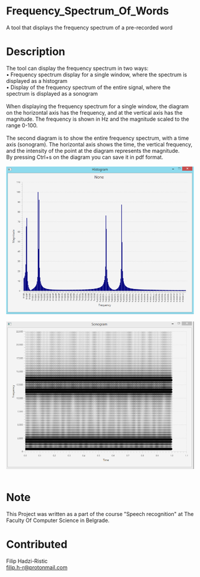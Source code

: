 # Frequency_Spectrum_Of_Words
A tool that displays the frequency spectrum of a pre-recorded word

# Description
The tool can display the frequency spectrum in two ways:<br>
• Frequency spectrum display for a single window, where the spectrum is displayed as a histogram<br>
• Display of the frequency spectrum of the entire signal, where the spectrum is displayed as a sonogram<br><br>
When displaying the frequency spectrum for a single window, the diagram on the horizontal axis has the frequency, and at
the vertical axis has the magnitude. The frequency is shown in Hz and the magnitude scaled to the range 0-100.<br><br>
The second diagram is to show the entire frequency spectrum, with a time axis (sonogram). The horizontal axis shows the time, the vertical frequency, and the intensity of the point at the diagram represents the magnitude.<br>
By pressing Ctrl+s on the diagram you can save it in pdf format.<br><br>
![alt text](https://raw.githubusercontent.com/filiph-r/Frequency_Spectrum_Of_Words/master/img/1.PNG)<br><br>
![alt text](https://raw.githubusercontent.com/filiph-r/Frequency_Spectrum_Of_Words/master/img/2.PNG)<br><br>

# Note
This Project was written as a part of the course "Speech recognition" at The Faculty Of Computer Science in Belgrade.

# Contributed
Filip Hadzi-Ristic<br>
filip.h-r@protonmail.com<br>
